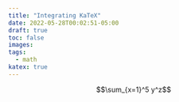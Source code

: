 ```yaml
---
title: "Integrating KaTeX"
date: 2022-05-28T00:02:51-05:00
draft: true
toc: false
images:
tags:
  - math
katex: true
---
```


$$\sum_{x=1}^5 y^z$$


